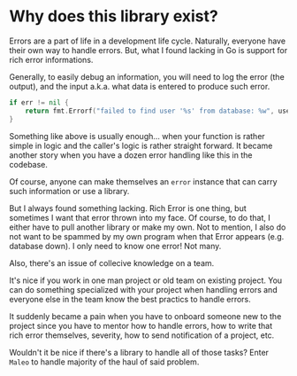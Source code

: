 # Why does this library exist?

Errors are a part of life in a development life cycle. Naturally, everyone have their own way to handle errors. But,
what I found lacking in Go is support for rich error informations.

Generally, to easily debug an information, you will need to log the error (the output), and the input a.k.a. what data
is entered to produce such error.

```go title="common error handling pattern"
if err != nil {
    return fmt.Errorf("failed to find user '%s' from database: %w", userId, err)
}
```

Something like above is usually enough... when your function is rather simple in logic and the caller's logic is rather
straight forward. It became another story when you have a dozen error handling like this in the codebase.

Of course, anyone can make themselves an `error` instance that can carry such information or use a library.

But I always found something lacking. Rich Error is one thing, but sometimes I want that error thrown into my face. Of
course, to do that, I either have to pull another library or make my own. Not to mention, I also do not want to be
spammed by my own program when that Error appears (e.g. database down). I only need to know one error! Not many.

Also, there's an issue of collecive knowledge on a team.

It's nice if you work in one man project or old team on existing project. You can do something specialized with your
project when handling errors and everyone else in the team know the best practics to handle errors.

It suddenly became a pain when you have to onboard someone new to the project since you have to mentor how to handle
errors, how to write that rich error themselves, severity, how to send notification of a project, etc.

Wouldn't it be nice if there's a library to handle all of those tasks? Enter `Maleo` to handle majority of the haul of
said problem.
